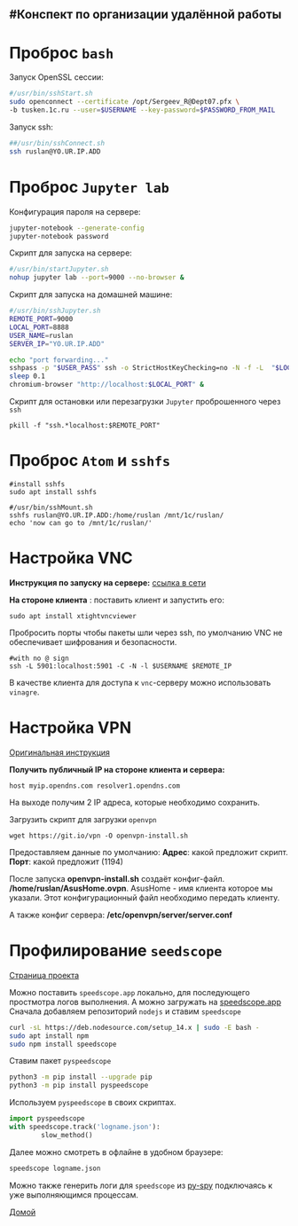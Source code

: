 #Конспект по организации удалённой работы
----

# Проброс `bash`  
Запуск OpenSSL сессии:
```bash
#/usr/bin/sshStart.sh
sudo openconnect --certificate /opt/Sergeev_R@Dept07.pfx \
-b tusken.1c.ru --user=$USERNAME --key-password=$PASSWORD_FROM_MAIL
```
Запуск ssh:
```bash
##/usr/bin/sshConnect.sh
ssh ruslan@YO.UR.IP.ADD
```


# Проброс `Jupyter lab`
Конфигурация пароля на сервере:
```bash
jupyter-notebook --generate-config
jupyter-notebook password
```
Скрипт для запуска на сервере:
```bash
#/usr/bin/startJupyter.sh
nohup jupyter lab --port=9000 --no-browser &
```
Скрипт для запуска на домашней машине:
```bash
#/usr/bin/sshJupyter.sh
REMOTE_PORT=9000
LOCAL_PORT=8888
USER_NAME=ruslan
SERVER_IP="YO.UR.IP.ADD"

echo "port forwarding..."
sshpass -p "$USER_PASS" ssh -o StrictHostKeyChecking=no -N -f -L  "$LOCAL_PORT:localhost:$REMOTE_PORT" "$USERNAME@$SERVER_IP"
sleep 0.1
chromium-browser "http://localhost:$LOCAL_PORT" &
```
Скрипт для остановки или перезагрузки `Jupyter` проброшенного через `ssh`
```
pkill -f "ssh.*localhost:$REMOTE_PORT"
```

# Проброс `Atom` и `sshfs`
```shell
#install sshfs
sudo apt install sshfs
```

```shell
#/usr/bin/sshMount.sh
sshfs ruslan@YO.UR.IP.ADD:/home/ruslan /mnt/1c/ruslan/
echo 'now can go to /mnt/1c/ruslan/'
```

# Настройка VNC

**Инструкция по запуску на сервере:**
[ссылка в сети](https://www.digitalocean.com/community/tutorials/how-to-install-and-configure-vnc-on-ubuntu-18-04)

**На стороне клиента** : поставить клиент и запустить его:
```shell
sudo apt install xtightvncviewer
```
Пробросить порты чтобы пакеты шли через ssh, по умолчанию VNC не обеспечивает
шифрования и безопасности.
```shell
#with no @ sign
ssh -L 5901:localhost:5901 -C -N -l $USERNAME $REMOTE_IP
```
В качестве клиента для доступа к `vnc`-серверу можно использовать `vinagre`.

# Настройка VPN
[Оригинальная инструкция](https://www.cyberciti.biz/faq/howto-setup-openvpn-server-on-ubuntu-linux-14-04-or-16-04-lts/)

**Получить публичный IP на стороне клиента и сервера:**
```shell
host myip.opendns.com resolver1.opendns.com
```
На выходе получим 2 IP адреса, которые необходимо сохранить.

Загрузить скрипт для загрузки `openvpn`
```shell
wget https://git.io/vpn -O openvpn-install.sh
```
Предоставляем данные по умолчанию:
**Адрес**: какой предложит скрипт.
**Порт**: какой предложит (1194)

После запуска **openvpn-install.sh** создаёт конфиг-файл.
**/home/ruslan/AsusHome.ovpn**.
AsusHome - имя клиента которое мы указали.
Этот конфигурационный файл необходимо передать клиенту.

А также конфиг сервера:
**/etc/openvpn/server/server.conf**


# Профилирование `seedscope`

[Страница проекта](https://github.com/jlfwong/speedscope#usage)

Можно поставить `speedscope.app` локально, для последующего простмотра логов
выполнения. А можно загружать на [speedscope.app](speedscope.app)
Сначала добавляем репозиторий `nodejs` и ставим `speedscope`
```bash
curl -sL https://deb.nodesource.com/setup_14.x | sudo -E bash -
sudo apt install npm
sudo npm install speedscope
```

Ставим пакет `pyspeedscope`
```bash
python3 -m pip install --upgrade pip
python3 -m pip install pyspeedscope
```

Используем `pyspeedscope` в своих скриптах.
```python
import pyspeedscope
with speedscope.track('logname.json'):
        slow_method()
```

Далее можно смотреть в офлайне в удобном браузере:
```bash
speedscope logname.json
```

Можно также генерить логи для `speedscope` из [py-spy](https://pypi.org/project/py-spy/)
подключаясь к уже выполняющимся процессам.


[Домой](index.html)
